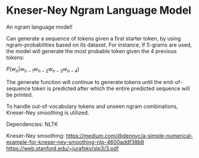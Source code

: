 # Kneser-Ney Ngram Language Model

An ngram language model!

Can generate a sequence of tokens given a first starter token, by using ngram-probabilities based on its dataset. For instance, if 5-grams are used, the model will generate the most probable token given the 4 previous tokens:

$P(w_n|w_{n-1}w_{n-2}w_{n-3}w_{n-4})$

The generate function will continue to generate tokens until the end-of-sequence token is predicted after which the entire predicted sequence will be printed.

To handle out-of-vocabulary tokens and unseen ngram combinations, Kneser-Ney smoothing is utilized.

Dependencies:
NLTK

Kneser-Ney smoothing:
https://medium.com/@dennyc/a-simple-numerical-example-for-kneser-ney-smoothing-nlp-4600addf38b8
https://web.stanford.edu/~jurafsky/slp3/3.pdf
